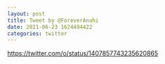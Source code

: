 ```yaml
--- 
layout: post 
title: Tweet by @ForeverAnahi 
date: 2021-06-23 1624494422 
categories: twitter 
--- 
```

https://twitter.com/o/status/1407857743235620865